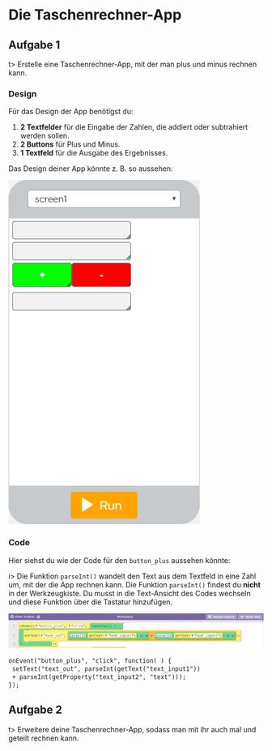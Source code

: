 # Die Taschenrechner-App <i class="fas fa-calculator"></i>

## Aufgabe 1
t> Erstelle eine Taschenrechner-App, mit der man plus und minus rechnen kann.


### Design
Für das Design der App benötigst du:
1. **2 Textfelder** für die Eingabe der Zahlen, die addiert oder subtrahiert werden sollen.
2. **2 Buttons** für Plus und Minus.
3. **1 Textfeld** für die Ausgabe des Ergebnisses.

Das Design deiner App könnte z. B. so aussehen: 

![Design der Taschenrechner-App Version 1 mit den Elementen](img/Taschenrechner_v1.png)
 
 
### Code
Hier siehst du wie der Code für den `button_plus` aussehen könnte:

i> Die Funktion `parseInt()` wandelt den Text aus dem Textfeld in eine Zahl um, mit der die App rechnen kann.
Die Funktion `parseInt()` findest du **nicht** in der Werkzeugkiste.
Du musst in die Text-Ansicht des Codes wechseln und diese Funktion über die Tastatur hinzufügen.

![CodeBlocks des Taschenrechners für button_plus](img/Taschenrechner_CodeBlocks_Button_Plus.png)
 ```
onEvent("button_plus", "click", function( ) {
  setText("text_out", parseInt(getText("text_input1"))
  + parseInt(getProperty("text_input2", "text")));
});
```
 
 
## Aufgabe 2
t> Erweitere deine Taschenrechner-App, sodass man mit ihr auch mal und geteilt rechnen kann.

